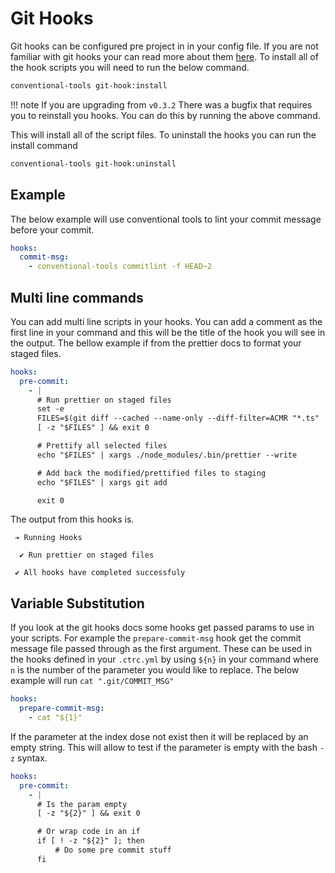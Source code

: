 # Git Hooks

Git hooks can be configured pre project in in your config file. If you are not
familiar with git hooks your can read more about them
[here](https://git-scm.com/docs/githooks). To install all of the hook scripts
you will need to run the below command.

```sh
conventional-tools git-hook:install
```

!!! note If you are upgrading from `v0.3.2` There was a bugfix that requires you
to reinstall you hooks. You can do this by running the above command.

This will install all of the script files. To uninstall the hooks you can run
the install command

```sh
conventional-tools git-hook:uninstall
```

## Example

The below example will use conventional tools to lint your commit message before
your commit.

```yaml
hooks:
  commit-msg:
    - conventional-tools commitlint -f HEAD~2
```

## Multi line commands

You can add multi line scripts in your hooks. You can add a comment as the first
line in your command and this will be the title of the hook you will see in the
output. The bellow example if from the prettier docs to format your staged
files.

```yaml
hooks:
  pre-commit:
    - |
      # Run prettier on staged files
      set -e
      FILES=$(git diff --cached --name-only --diff-filter=ACMR "*.ts" | sed 's| |\\ |g')
      [ -z "$FILES" ] && exit 0

      # Prettify all selected files
      echo "$FILES" | xargs ./node_modules/.bin/prettier --write

      # Add back the modified/prettified files to staging
      echo "$FILES" | xargs git add

      exit 0
```

The output from this hooks is.

```plaintext
 ➔ Running Hooks

  ✔ Run prettier on staged files

 ✔ All hooks have completed successfuly
```

## Variable Substitution

If you look at the git hooks docs some hooks get passed params to use in your
scripts. For example the `prepare-commit-msg` hook get the commit message file
passed through as the first argument. These can be used in the hooks defined in
your `.ctrc.yml` by using `${n}` in your command where `n` is the number of the
parameter you would like to replace. The below example will run
`cat ".git/COMMIT_MSG"`

```yaml
hooks:
  prepare-commit-msg:
    - cat "${1}"
```

If the parameter at the index dose not exist then it will be replaced by an
empty string. This will allow to test if the parameter is empty with the bash
`-z` syntax.

```yaml
hooks:
  pre-commit:
    - |
      # Is the param empty
      [ -z "${2}" ] && exit 0

      # Or wrap code in an if
      if [ ! -z "${2}" ]; then
          # Do some pre commit stuff
      fi
```
